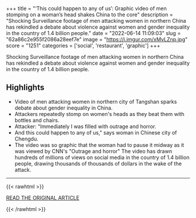 +++
title = "‘This could happen to any of us’: Graphic video of men stomping on a woman’s head shakes China to the core"
description = "Shocking Surveillance footage of men attacking women in northern China has rekindled a debate about violence against women and gender inequality in the country of 1.4 billion people."
date = "2022-06-14 11:09:03"
slug = "62a86c2e955f2086a28eef7e"
image = "https://i.imgur.com/xMvLZnp.jpg"
score = "1251"
categories = ['social', 'restaurant', 'graphic']
+++

Shocking Surveillance footage of men attacking women in northern China has rekindled a debate about violence against women and gender inequality in the country of 1.4 billion people.

## Highlights

- Video of men attacking women in northern city of Tangshan sparks debate about gender inequality in China.
- Attackers repeatedly stomp on women's heads as they beat them with bottles and chairs.
- Attacker: "Immediately I was filled with outrage and horror.
- And this could happen to any of us," says woman in Chinese city of Chengdu.
- The video was so graphic that the woman had to pause it midway as it was viewed by CNN's "Outrage and horror" The video has drawn hundreds of millions of views on social media in the country of 1.4 billion people, drawing thousands of thousands of dollars in the wake of the attack.

---

{{< rawhtml >}}
  <p class="article-category">
    <a target="_blank" href="https://www.cnn.com/2022/06/13/china/china-tangshan-restaurant-gender-violence-intl-hnk-mic/index.html">READ THE ORIGINAL ARTICLE</a>
  </p>
{{< /rawhtml >}}
